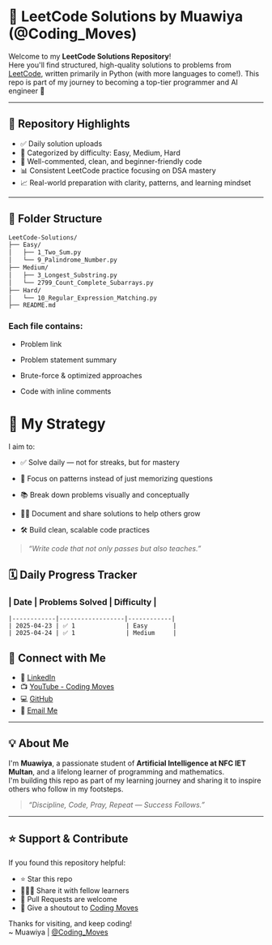 # 🚀 LeetCode Solutions by Muawiya (@Coding_Moves)

Welcome to my **LeetCode Solutions Repository**!  
Here you'll find structured, high-quality solutions to problems from [LeetCode](https://leetcode.com/u/Moavia_Amir/), written primarily in Python (with more languages to come!). This repo is part of my journey to becoming a top-tier programmer and AI engineer 💪

---

## 📌 Repository Highlights

- ✅ Daily solution uploads
- 🧠 Categorized by difficulty: Easy, Medium, Hard
- 💬 Well-commented, clean, and beginner-friendly code
- 📊 Consistent LeetCode practice focusing on DSA mastery
- 📈 Real-world preparation with clarity, patterns, and learning mindset

---

## 📂 Folder Structure

```bash
LeetCode-Solutions/
├── Easy/
│   ├── 1_Two_Sum.py
│   └── 9_Palindrome_Number.py
├── Medium/
│   ├── 3_Longest_Substring.py
│   └── 2799_Count_Complete_Subarrays.py
├── Hard/
│   └── 10_Regular_Expression_Matching.py
├── README.md
```
### Each file contains:

+ Problem link

+ Problem statement summary

+ Brute-force & optimized approaches

+ Code with inline comments

# 🧠 My Strategy
I aim to:

+ ✅ Solve daily — not for streaks, but for mastery

+ 🔄 Focus on patterns instead of just memorizing questions

+ 📚 Break down problems visually and conceptually

+ 🧑‍🏫 Document and share solutions to help others grow

+ 🛠️ Build clean, scalable code practices

> *“Write code that not only passes but also teaches.”*

## 🗓️ Daily Progress Tracker

### | Date       | Problems Solved | Difficulty |
    |------------|------------------|------------|
    | 2025-04-23 | ✅ 1              | Easy       |
    | 2025-04-24 | ✅ 1              | Medium     |


## 🔗 Connect with Me

- 💼 [LinkedIn](https://linkedin.com/in/contactmuawia)
- 📺 [YouTube - Coding Moves](https://youtube.com/@Coding_Moves)
- 💻 [GitHub](https://github.com/Muawiya-contact)
- 📧 [Email Me](mailto:contactmuawia@gmail.com)

---

## 💡 About Me

I'm **Muawiya**, a passionate student of **Artificial Intelligence at NFC IET Multan**, and a lifelong learner of programming and mathematics.  
I'm building this repo as part of my learning journey and sharing it to inspire others who follow in my footsteps.

> *“Discipline, Code, Pray, Repeat — Success Follows.”*

---

## ⭐ Support & Contribute

If you found this repository helpful:

- ⭐ Star this repo  
- 🧑‍🤝‍🧑 Share it with fellow learners  
- 🤝 Pull Requests are welcome  
- 📢 Give a shoutout to [Coding Moves](https://youtube.com/@Coding_Moves)

Thanks for visiting, and keep coding!  
~ Muawiya | [@Coding_Moves](https://youtube.com/@Coding_Moves)




  
